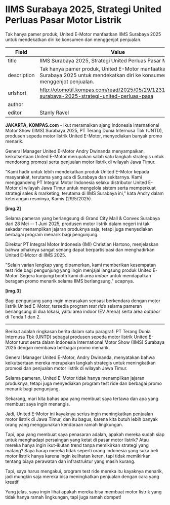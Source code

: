 # IIMS Surabaya 2025, Strategi United Perluas Pasar Motor Listrik

Tak hanya pamer produk, United E-Motor manfaatkan IIMS Surabaya 2025 untuk mendekatkan diri ke konsumen dan menggenjot penjualan.

| Field       | Value                                                       |
|-------------|-------------------------------------------------------------|
| title       | IIMS Surabaya 2025, Strategi United Perluas Pasar Motor Listrik |
| description | Tak hanya pamer produk, United E-Motor manfaatkan IIMS Surabaya 2025 untuk mendekatkan diri ke konsumen dan menggenjot penjualan. |
| urlshort    | http://otomotif.kompas.com/read/2025/05/29/123100115/iims-surabaya-2025-strategi-united-perluas-pasa |
| author      |  |
| editor      | Stanly Ravel |

**JAKARTA, KOMPAS.com** - Ikut meramaikan ajang Indonesia International Motor Show (IIMS) Surabaya 2025, PT Terang Dunia Internusa Tbk (UNTD), produsen sepeda motor listrik United E-Motor, menyediakan banyak promo menarik.

General Manager United E-Motor Andry Dwinanda menyampaikan, keikutsertaan United E-Motor merupakan salah satu langkah strategis untuk mendorong promosi serta penjualan motor listrik di wilayah Jawa Timur.

\"Kami hadir untuk lebih mendekatkan produk United E-Motor kepada masyarakat, terutama yang ada di Surabaya dan sekitarnya. Kami menggandeng PT Integral Motor Indonesia selaku distributor United E-Motor di wilayah Jawa Timur untuk mengelola sistem serta memperkuat strategi sales & marketing, terutama di IIMS Surabaya ini,\" kata Andry dalam keterangan resminya, Kamis (29/5/2025).

**\[img.2\]**

Selama pameran yang berlangsung di Grand City Mall & Convex Surabaya dari 28 Mei -- 1 Juni 2025, produsen motor listrik dalam negeri ini tak sekadar menampilkan jajaran produknya saja, tetapi juga menyediakan berbagai program menarik bagi pengunjung.

Direktur PT Integral Motor Indonesia (IMI) Christian Hartono, menjelaskan bahwa pihaknya sangat senang dapat berpartisipasi dan menghadirkan United E-Motor di IIMS 2025.

\"Selain varian lengkap yang dipamerkan, kami memberikan kesempatan test ride bagi pengunjung yang ingin menjajal langsung produk United E-Motor. Segera kunjungi booth kami di area *indoor* untuk mendapatkan beragam promo menarik selama IIMS berlangsung,\" ucapnya.

**\[img.3\]**

Bagi pengunjung yang ingin merasakan sensasi berkendara dengan motor listrik United E-Motor, tersedia program *test ride* selama pameran berlangsung di dua lokasi, yaitu area indoor (EV Arena) serta area *outdoor* di Tenda 1 dan 2.

---
Berikut adalah ringkasan berita dalam satu paragraf: PT Terang Dunia Internusa Tbk (UNTD) sebagai produsen sepeda motor listrik United E-Motor turut serta dalam Indonesia International Motor Show (IIMS) Surabaya 2025 dengan membawa berbagai promo menarik.

 General Manager United E-Motor, Andry Dwinanda, menyatakan bahwa keikutsertaan mereka merupakan langkah strategis untuk meningkatkan promosi dan penjualan motor listrik di wilayah Jawa Timur.

 Selama pameran, United E-Motor tidak hanya menampilkan jajaran produknya, tetapi juga menyediakan program test ride dan berbagai promo menarik bagi pengunjung.



Sekarang, mari kita bahas apa yang membuat saya tertawa dan apa yang membuat saya ingin menangis.

 Jadi, United E-Motor ini kayaknya serius ingin meningkatkan penjualan motor listrik di Jawa Timur, dan itu bagus, karena kita butuh lebih banyak orang yang menggunakan kendaraan ramah lingkungan.

 Tapi, apa yang membuat saya penasaran adalah, apakah mereka sudah siap untuk menghadapi persaingan yang ketat di pasar motor listrik? Atau mereka hanya ingin ikut-ikutan trend tanpa memikirkan strategi yang matang? Saya harap mereka tidak seperti orang Indonesia yang suka beli motor listrik hanya karena ingin kelihatan keren, tapi tidak memikirkan tentang biaya perawatan dan infrastruktur yang masih kurang.

 Tapi, saya harus mengakui, program test ride mereka itu kayaknya menarik, jadi mungkin saja mereka bisa meningkatkan penjualan dengan cara yang kreatif.

 Yang jelas, saya ingin lihat apakah mereka bisa membuat motor listrik yang tidak hanya ramah lingkungan, tapi juga ramah dompet!
